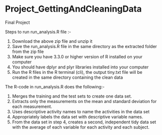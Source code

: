# Project_GettingAndCleaningData
Final Project

Steps to run run_analysis.R file :-
1. Download the above zip file and unzip it  
2. Save the run_analysis.R file in the same directory as the extracted folder from the zip file 
3. Make sure you have 3.3.0 or higher version of R installed on your computer 
4. You should have dplyr and plyr libraries installed into your computer  
5. Run the R files in the R terminal (cli), the output tiny.txt file will be created in the same directory containing the clean data




The R-code in run_analysis.R does the following:- 
1. Merges the training and the test sets to create one data set.
2. Extracts only the measurements on the mean and standard deviation for each measurement. 
3. Uses descriptive activity names to name the activities in the data set 
4. Appropriately labels the data set with descriptive variable names. 
5. From the data set in step 4, creates a second, independent tidy data set with the average of each variable for each activity and each subject.
